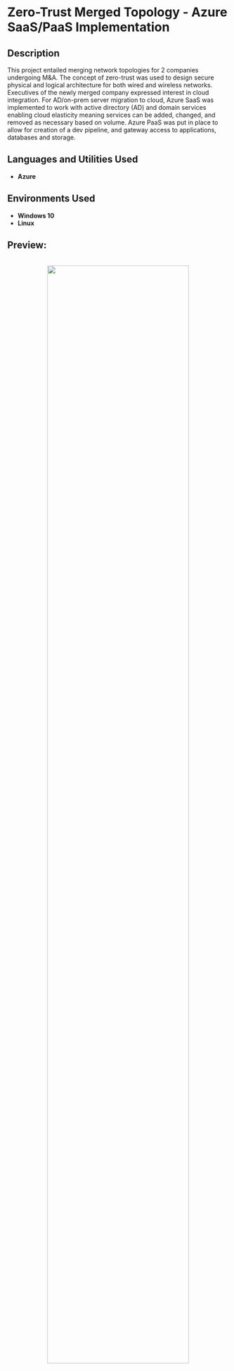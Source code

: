 <h1>Zero-Trust Merged Topology - Azure SaaS/PaaS Implementation </h1>

<h2>Description</h2>
This project entailed merging network topologies for 2 companies undergoing M&A. The concept of zero-trust was used to design secure physical and logical architecture for both wired and wireless networks. Executives of the newly merged company expressed interest in cloud integration. For AD/on-prem server migration to cloud, Azure SaaS was implemented to work with active directory (AD) and domain services enabling cloud elasticity meaning services can be added, changed, and removed as necessary based on volume. Azure PaaS was put in place to allow for creation of a dev pipeline, and gateway access to applications, databases and storage.

<br />


<h2>Languages and Utilities Used</h2>

- <b>Azure</b> 

<h2>Environments Used </h2>

- <b>Windows 10</b>
- <b>Linux</b>

<h2>Preview:</h2>

<p align="center">
<br/>
<img src="https://i.imgur.com/4acnU6x.png" height="80%" width="80%" alt=""/>
<br />
<br />



</p>

<!--
 ```diff
- text in red
+ text in green
! text in orange
# text in gray
@@ text in purple (and bold)@@
```
--!>

